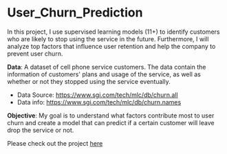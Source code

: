 # User_Churn_Prediction
In this project, I use supervised learning models (11+) to identify customers who are likely to stop using the service in the future. Furthermore, I will analyze top factors that influence user retention and help the company to prevent user churn.

**Data**: A dataset of cell phone service customers. The data contain the information of customers' plans and usage of the service, as well as whether or not they stopped using the service eventually. 
- Data Source: https://www.sgi.com/tech/mlc/db/churn.all  
- Data info: https://www.sgi.com/tech/mlc/db/churn.names

**Objective**: My goal is to understand what factors contribute most to user churn and create a model that can predict if a certain customer will leave drop the service or not. 

Please check out the project [here](https://github.com/yanxiali/User_Churn_Predictions/blob/master/User_Churn_Prediction.ipynb)
